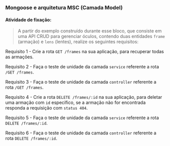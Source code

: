 ###  Mongoose e arquitetura MSC (Camada Model)

####  Atividade de fixação:
> A partir do exemplo construído durante esse bloco, que consiste em uma API CRUD para gerenciar óculos, contendo duas entidades `frame` (armação) e `lens` (lentes), realize os seguintes requisitos:

Requisito 1 - Crie a rota `GET /frames` na sua aplicação, para recuperar todas as armações.

Requisito 2 - Faça o teste de unidade da camada `service` referente a rota `/GET /frames`.

Requisito 3 - Faça o teste de unidade da camada `controller` referente a rota `/GET /frames`.

Requisito 4 - Crie a rota `DELETE /frames/:id` na sua aplicação, para deletar uma armação com `id` específico, se a armação não for encontrada responda a requisição com `status 404`.

Requisito 5 - Faça o teste de unidade da camada `service` referente a rota `DELETE /frames/:id`.

Requisito 6 - Faça o teste de unidade da camada `controller` referente a rota `DELETE /frames/:id`.

